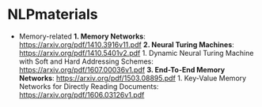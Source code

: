 # NLPmaterials

* Memory-related
  **1. Memory Networks**: https://arxiv.org/pdf/1410.3916v11.pdf
  **2. Neural Turing Machines**: https://arxiv.org/pdf/1410.5401v2.pdf
      1. Dynamic Neural Turing Machine with Soft and Hard Addressing Schemes: https://arxiv.org/pdf/1607.00036v1.pdf
  **3. End-To-End Memory Networks**: https://arxiv.org/pdf/1503.08895.pdf
      1. Key-Value Memory Networks for Directly Reading Documents: https://arxiv.org/pdf/1606.03126v1.pdf


